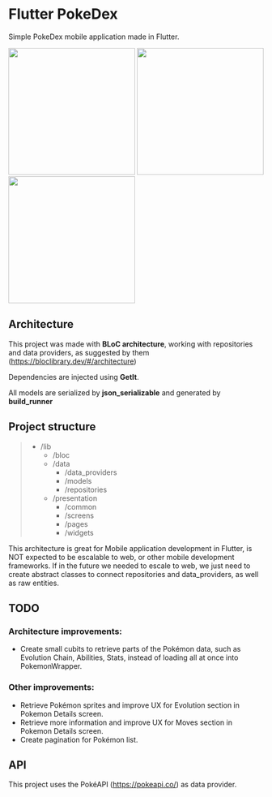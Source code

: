 # Flutter PokeDex
Simple PokeDex mobile application made in Flutter.

<p float="left">
<img src="https://user-images.githubusercontent.com/36412259/120937885-70ab8a00-c6e6-11eb-957e-dfedfdf1dbeb.gif" width="250">
<img src="https://user-images.githubusercontent.com/36412259/120937946-df88e300-c6e6-11eb-8ae3-c3c4ff6b4321.gif" width="250">
<img src="https://user-images.githubusercontent.com/36412259/120938054-61790c00-c6e7-11eb-9dd6-23343d36b238.gif" width="250">
</p>

## Architecture

This project was made with <b>BLoC architecture</b>, working with repositories and data providers, as suggested by them (https://bloclibrary.dev/#/architecture)

Dependencies are injected using <b>GetIt</b>.
  
All models are serialized by <b>json_serializable</b> and generated by <b>build_runner</b>

## Project structure

> - /lib
>   - /bloc
>   - /data
>     - /data_providers
>     - /models
>     - /repositories
>   - /presentation
>     - /common
>     - /screens
>     - /pages
>     - /widgets

This architecture is great for Mobile application development in Flutter, is NOT expected to be escalable to web, or other mobile development frameworks. If in the future we needed to escale to web, we just need to create abstract classes to connect repositories and data_providers, as well as raw entities.

## TODO

### Architecture improvements:
- Create small cubits to retrieve parts of the Pokémon data, such as Evolution Chain, Abilities, Stats, instead of loading all at once into PokemonWrapper.

### Other improvements:
- Retrieve Pokémon sprites and improve UX for Evolution section in Pokemon Details screen.
- Retrieve more information and improve UX for Moves section in Pokemon Details screen.
- Create pagination for Pokémon list.

## API

This project uses the PokéAPI (https://pokeapi.co/) as data provider.
